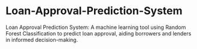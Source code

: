 # Loan-Approval-Prediction-System
Loan Approval Prediction System: A machine learning tool using Random Forest Classification to predict loan approval, aiding borrowers and lenders in informed decision-making.
